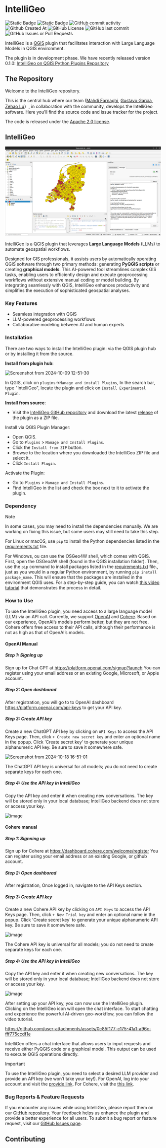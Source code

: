 # IntelliGeo

![Static Badge](https://img.shields.io/badge/QGIS->=3.34-86f060)
![Static Badge](https://img.shields.io/badge/plugin-IntelliGeo-2D9596)
![GitHub commit activity](https://img.shields.io/github/commit-activity/m/MahdiFarnaghi/intelli_geo)
![Github Created At](https://img.shields.io/github/created-at/MahdiFarnaghi/intelli_geo)
![GitHub License](https://img.shields.io/github/license/MahdiFarnaghi/intelli_geo)
![GitHub last commit](https://img.shields.io/github/last-commit/MahdiFarnaghi/intelli_geo)
![GitHub Issues or Pull Requests](https://img.shields.io/github/issues/MahdiFarnaghi/intelli_geo)





IntelliGeo is a [QGIS](https://www.qgis.org/) plugin that facilitates interaction with Large Language Models in QGIS environment.

The plugin is in development phase. We have recently released version 0.1.0: [IntelliGeo on QGIS Python Plugins Repository](https://plugins.qgis.org/plugins/intelli_geo/)

## The Repository

Welcome to the IntelliGeo repository. 

This is the central hub where our team ([Mahdi Farnaghi](https://github.com/MahdiFarnaghi), [Gustavo García](https://github.com/chape1331), [Zehao Lu](https://github.com/com3dian)）, in collaboration with the community, develops the IntelliGeo software. Here you'll find the source code and issue tracker for the project. 

The code is released under the [Apache 2.0 license](https://github.com/MahdiFarnaghi/intelli_geo/tree/main?tab=Apache-2.0-1-ov-file).

## IntelliGeo

![Plugin Show](https://github.com/MahdiFarnaghi/intelli_geo/blob/main/.github/IMAGES/Screenshot%20from%202024-09-19%2014-29-26.png)

IntelliGeo is a QGIS plugin that leverages **Large Language Models** (LLMs) to automate geospatial workflows. 

Designed for GIS professionals, it assists users by automatically operating QGIS software through two primary methods: generating **PyQGIS scripts** or creating **graphical models**. This AI-powered tool streamlines complex GIS tasks, enabling users to efficiently design and execute geoprocessing workflows without extensive manual coding or model building. By integrating seamlessly with QGIS, IntelliGeo enhances productivity and simplifies the execution of sophisticated geospatial analyses.

### Key Features

- Seamless integration with QGIS
- LLM-powered geoprocessing workflows
- Collaborative modeling between AI and human experts

### Installation

There are two ways to install the IntelliGeo plugin: via the QGIS plugin hub or by installing it from the source.

**Install from plugin hub**:

![Screenshot from 2024-10-09 12-51-30](https://github.com/user-attachments/assets/2737f989-e808-440d-997e-2d80c601fdf5)

In QGIS, click on `plugins`->`Manage and install Plugins`, In the search bar, type "IntelliGeo", locate the plugin and click on `Install Experimental Plugin`.

**Install from source**:

- Visit the [IntelliGeo GitHub repository](https://github.com/MahdiFarnaghi/intelli_geo) and download the latest [release](https://github.com/MahdiFarnaghi/intelli_geo/releases) of the plugin as a ZIP file.

Install via QGIS Plugin Manager:

- Open QGIS.
- Go to `Plugins` > `Manage and Install Plugins`.
- Click the `Install from ZIP` button.
- Browse to the location where you downloaded the IntelliGeo ZIP file and select it.
- Click `Install Plugin`.
    
Activate the Plugin:

- Go to `Plugins` > `Manage and Install Plugins`.
- Find IntelliGeo in the list and check the box next to it to activate the plugin.

### Dependency

> [!NOTE]
> In some cases, you may need to install the dependencies manually. We are working on fixing this issue, but some users may still need to take this step.

For Linux or macOS, use `pip` to install the Python dependencies listed in the [requirements.txt](https://github.com/MahdiFarnaghi/intelli_geo/blob/main/requirements.txt) file.

For Windows, ou can use the OSGeo4W shell, which comes with QGIS. First, open the OSGeo4W shell (found in the QGIS installation folder). Then, use the `pip` command to install packages listed in the [requirements.txt](https://github.com/MahdiFarnaghi/intelli_geo/blob/main/requirements.txt) file., just as you would in a regular Python environment, by running `pip install package_name`. This will ensure that the packages are installed in the environment QGIS uses. For a step-by-step guide, you can watch [this video tutorial](https://www.youtube.com/watch?v=9Jdc331qofg) that demonstrates the process in detail.

### How to Use

To use the IntelliGeo plugin, you need access to a large language model (LLM) via an API call. Currently, we support [OpenAI](https://openai.com/) and [Cohere](https://cohere.com/). Based on our experience, OpenAI’s models perform better, but they are not free. Cohere offers free access to their API calls, although their performance is not as high as that of OpenAI’s models.

#### OpenAI Manual

##### Step 1: Signing up

Sign up for Chat GPT at https://platform.openai.com/signup?launch
You can register using your email address or an existing Google, Microsoft, or Apple account.

##### Step 2: Open dashborad
After registration, you will go to to OpenAI dashboard https://platform.openai.com/api-keys to get your API key.

##### Step 3: Create API key
Create a new ChatGPT API key by clicking on `API Keys` to access the API Keys page. Then, click `+ Create new secret key` and enter an optional name in the popup. Click 'Create secret key' to generate your unique alphanumeric API key. Be sure to save it somewhere safe.

![Screenshot from 2024-10-18 16-51-01](https://github.com/user-attachments/assets/eda6d221-3168-4741-b14d-a0f0e6a4a8f3)


The ChatGPT API key is universal for all models; you do not need to create separate keys for each one.

##### Step 4: Use the API key in IntelliGeo

Copy the API key and enter it when creating new conversations. The key will be stored only in your local database; IntelliGeo backend does not store or access your key.

![image](https://github.com/user-attachments/assets/2c5f8f79-f30d-47b3-8cf7-442402bec704)

#### Cohere manual

##### Step 1: Signning up
Sign up for Cohere at https://dashboard.cohere.com/welcome/register
You can register using your email address or an existing Google, or github account.

##### Step 2: Open dashborad
After registration, Once logged in, navigate to the API Keys section.

##### Step 3: Create API key
Create a new Cohere API key by clicking on `API Keys` to access the API Keys page. Then, click `+ New Trial key` and enter an optional name in the popup. Click 'Create secret key' to generate your unique alphanumeric API key. Be sure to save it somewhere safe.

![image](https://github.com/user-attachments/assets/ecc2ba35-6480-46cd-bf93-57834127302f)


The Cohere API key is universal for all models; you do not need to create separate keys for each one.

##### Step 4: Use the API key in IntelliGeo

Copy the API key and enter it when creating new conversations. The key will be stored only in your local database; IntelliGeo backend does not store or access your key.

![image](https://github.com/user-attachments/assets/2c5f8f79-f30d-47b3-8cf7-442402bec704)

After setting up your API key, you can now use the IntelliGeo plugin. Clicking on the IntelliGeo icon will open the chat interface. To start chatting and experience the powerful AI-driven geo-workflow, you can follow the video tutorial.

https://github.com/user-attachments/assets/0c85f177-c175-41a1-a96c-fff775ccdf1e

IntelliGeo offers a chat interface that allows users to input requests and receive either PyQGIS code or a graphical model. This output can be used to execute QGIS operations directly.


> [!IMPORTANT]
> To use the IntelliGeo plugin, you need to select a desired LLM provider and provide an API key (we won’t take your key!). For OpenAI, log into your account and visit the [provide link](https://platform.openai.com/api-keys). For Cohere, visit the [this link](https://dashboard.cohere.com/api-keys).


### Bug Reports & Feature Requests

If you encounter any issues while using IntelliGeo, please report them on our [GitHub repository](https://github.com/MahdiFarnaghi/intelli_geo). Your feedback helps us enhance the plugin and provide a better experience for all users. To submit a bug report or feature request, visit our [GitHub Issues page](https://github.com/MahdiFarnaghi/intelli_geo/issues).


## Contributing
